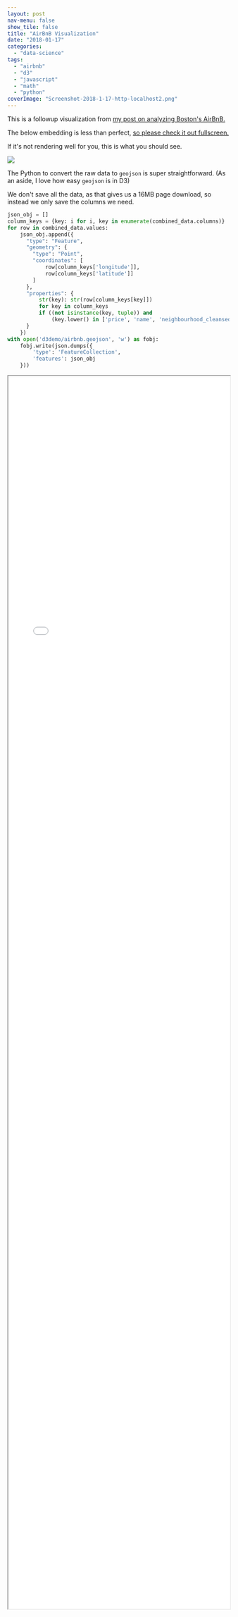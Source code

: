 ```yaml
---
layout: post
nav-menu: false
show_tile: false
title: "AirBnB Visualization"
date: "2018-01-17"
categories: 
  - "data-science"
tags: 
  - "airbnb"
  - "d3"
  - "javascript"
  - "math"
  - "python"
coverImage: "Screenshot-2018-1-17-http-localhost2.png"
---
```


This is a followup visualization from [my post on analyzing Boston's AirBnB.](../evolve-project-interview/index.md)

The below embedding is less than perfect, [so please check it out fullscreen.](/presentations/airbnb/index.html)

If it's not rendering well for you, this is what you should see.

![](images/Screenshot-2018-1-17-http-localhost1.png)

The Python to convert the raw data to `geojson` is super straightforward. (As an aside, I love how easy `geojson` is in D3)

We don't save all the data, as that gives us a 16MB page download, so instead we only save the columns we need.

```python
json_obj = []
column_keys = {key: i for i, key in enumerate(combined_data.columns)}
for row in combined_data.values:
    json_obj.append({
      "type": "Feature",
      "geometry": {
        "type": "Point",
        "coordinates": [
            row[column_keys['longitude']],
            row[column_keys['latitude']]
        ]
      },
      "properties": {
          str(key): str(row[column_keys[key]])
          for key in column_keys
          if ((not isinstance(key, tuple)) and
              (key.lower() in ['price', 'name', 'neighbourhood_cleansed', 'summary', 'description']))
      }
    })
with open('d3demo/airbnb.geojson', 'w') as fobj:
    fobj.write(json.dumps({
        'type': 'FeatureCollection',
        'features': json_obj
    }))
```

<iframe src="/presentations/airbnb/index.html" style="
width: 100%;
height: 200em;
overflow: hidden;"></iframe>
